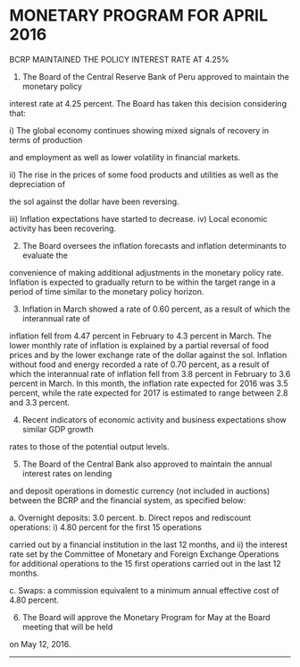 # MONETARY PROGRAM FOR APRIL 2016
 BCRP MAINTAINED THE POLICY INTEREST RATE AT 4.25%

1. The Board of the Central Reserve Bank of Peru approved to maintain the monetary policy

interest rate at 4.25 percent. The Board has taken this decision considering that:

i) The global economy continues showing mixed signals of recovery in terms of production

and employment as well as lower volatility in financial markets.

ii) The rise in the prices of some food products and utilities as well as the depreciation of

the sol against the dollar have been reversing.

iii) Inflation expectations have started to decrease.
iv) Local economic activity has been recovering.

2. The Board oversees the inflation forecasts and inflation determinants to evaluate the

convenience of making additional adjustments in the monetary policy rate. Inflation is
expected to gradually return to be within the target range in a period of time similar to the
monetary policy horizon.

3. Inflation in March showed a rate of 0.60 percent, as a result of which the interannual rate of

inflation fell from 4.47 percent in February to 4.3 percent in March. The lower monthly rate of
inflation is explained by a partial reversal of food prices and by the lower exchange rate of
the dollar against the sol. Inflation without food and energy recorded a rate of 0.70 percent,
as a result of which the interannual rate of inflation fell from 3.8 percent in February to 3.6
percent in March. In this month, the inflation rate expected for 2016 was 3.5 percent, while
the rate expected for 2017 is estimated to range between 2.8 and 3.3 percent.

4. Recent indicators of economic activity and business expectations show similar GDP growth

rates to those of the potential output levels.

5. The Board of the Central Bank also approved to maintain the annual interest rates on lending

and deposit operations in domestic currency (not included in auctions) between the BCRP
and the financial system, as specified below:

a. Overnight deposits: 3.0 percent.
b. Direct repos and rediscount operations: i) 4.80 percent for the first 15 operations

carried out by a financial institution in the last 12 months, and ii) the interest rate set
by the Committee of Monetary and Foreign Exchange Operations for additional
operations to the 15 first operations carried out in the last 12 months.

c. Swaps: a commission equivalent to a minimum annual effective cost of 4.80 percent.

6. The Board will approve the Monetary Program for May at the Board meeting that will be held

on May 12, 2016.


-----

